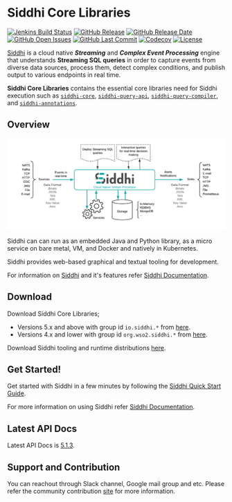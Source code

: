 Siddhi Core Libraries
=====================

  [![Jenkins Build Status](https://wso2.org/jenkins/view/wso2-dependencies/job/siddhi/job/siddhi/badge/icon)](https://wso2.org/jenkins/view/wso2-dependencies/job/siddhi/job/siddhi)
  [![GitHub Release](https://img.shields.io/github/release/siddhi-io/siddhi.svg)](https://github.com/siddhi-io/siddhi/releases)
  [![GitHub Release Date](https://img.shields.io/github/release-date/siddhi-io/siddhi.svg)](https://github.com/siddhi-io/siddhi/releases)
  [![GitHub Open Issues](https://img.shields.io/github/issues-raw/siddhi-io/siddhi.svg)](https://github.com/siddhi-io/siddhi/commits/master)
  [![GitHub Last Commit](https://img.shields.io/github/last-commit/siddhi-io/siddhi.svg)](https://github.com/siddhi-io/siddhi/commits/master)
  [![Codecov](https://codecov.io/gh/siddhi-io/siddhi/branch/master/graph/badge.svg)](https://codecov.io/gh/siddhi-io/siddhi)
  [![License](https://img.shields.io/badge/License-Apache%202.0-blue.svg)](https://opensource.org/licenses/Apache-2.0)

<a target="_blank" href="https://siddhi.io/">Siddhi</a> is a cloud native **_Streaming_** and **_Complex Event Processing_** engine that understands **Streaming SQL queries** in order to capture events from diverse data sources, process them, detect complex conditions, and publish output to various endpoints in real time.

**Siddhi Core Libraries** contains the essential core libraries need for Siddhi execution such as [`siddhi-core`](https://github.com/siddhi-io/siddhi/tree/master/modules/siddhi-core), [`siddhi-query-api`](https://github.com/siddhi-io/siddhi/tree/master/modules/siddhi-query-api), [`siddhi-query-compiler`](https://github.com/siddhi-io/siddhi/tree/master/modules/siddhi-query-compiler), and [`siddhi-annotations`](https://github.com/siddhi-io/siddhi/tree/master/modules/siddhi-annotations).

## Overview 

![](https://raw.githubusercontent.com/siddhi-io/siddhi/master/docs/images/siddhi-overview.png?raw=true "Overview")

Siddhi can can run as an embedded Java and Python library, as a micro service on bare metal, VM, and Docker and natively in Kubernetes. 

Siddhi provides web-based graphical and textual tooling for development.

For information on <a target="_blank" href="https://siddhi.io/">Siddhi</a> and it's features refer <a target="_blank" href="https://siddhi.io/redirect/docs.html">Siddhi Documentation</a>. 

## Download 

Download Siddhi Core Libraries;

* Versions 5.x and above with group id `io.siddhi.*` from <a target="_blank" href="https://mvnrepository.com/artifact/io.siddhi/">here</a>.
* Versions 4.x and lower with group id `org.wso2.siddhi.*` from <a target="_blank" href="https://mvnrepository.com/artifact/org.wso2.siddhi/">here</a>.

Download Siddhi tooling and runtime distributions <a target="_blank" href="https://siddhi.io/redirect/download.html">here</a>.

## Get Started!

Get started with Siddhi in a few minutes by following the <a target="_blank" href="https://siddhi.io/redirect/quick-start.html">Siddhi Quick Start Guide</a>. 

For more information on using Siddhi refer <a target="_blank" href="https://siddhi.io/redirect/docs.html">Siddhi Documentation</a>. 

## Latest API Docs 

Latest API Docs is <a target="_blank" href="https://siddhi-io.github.io/siddhi/api/5.1.3">5.1.3</a>.

## Support and Contribution

You can reachout through Slack channel, Google mail group and etc. Please refer the community contribution [site](https://siddhi.io/community/) for more information.

